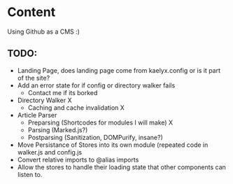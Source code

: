 # Content

Using Github as a CMS :)

## TODO:
* Landing Page, does landing page come from kaelyx.config or is it part of the site?
* Add an error state for if config or directory walker fails
    * Contact me if its borked 
* Directory Walker X
    *  Caching and cache invalidation X
* Article Parser
    *  Preparsing (Shortcodes for modules I will make) X
    *  Parsing (Marked.js?)
    *  Postparsing (Sanitization, DOMPurify, insane?)
* Move Persistance of Stores into its own module (repeated code in walker.js and config.js
* Convert relative imports to @alias imports
* Allow the stores to handle their loading state that other components can listen to.
